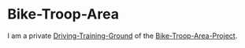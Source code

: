 # Bike-Troop-Area

I am a private [Driving-Training-Ground](1100100004.md) of the [Bike-Troop-Area-Project](300060001.md).
